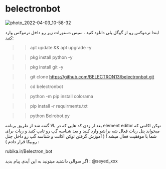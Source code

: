 # belectronbot

![photo_2022-04-03_10-58-32](https://user-images.githubusercontent.com/80569235/161414910-93c85ebb-f790-428a-820b-57f2eaf40965.jpg)


ابتدا ترموکس رو از گوگل پلی دانلود کنید .
سپس دستورات زیر رو داخل ترموکس وارد کنید:

>> apt update && apt upgrade -y

>> pkg install python -y

>> pkg install git -y

>> git clone https://github.com/BELECTRON13/belectronbot.git

>> cd belectronbot

>> python -m pip install colorama

>> pip install -r requirments.txt

>> python Belrobot.py

بعد از زدن کد هایی که در بالا گفته شد از طریق برنامه element editor توکن اکانتی که میخواید پنل ربات فعال شه براشو وارد کنید و بعد شناسه گپ رو تایپ کنید و ربات برای شما با موفقیت فعال میشه ! ( آموزش گرفتن توکن اکانت و شناسه گپ رو داخل چنل روبیکا قرار دادم ) :

rubika.ir/Belectron_bot

اگر سوالی داشتید میتونید به این آیدی پیام بدید :
@seyed_xxx

